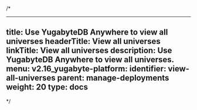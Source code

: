 /*

---
title: Use YugabyteDB Anywhere to view all universes
headerTitle: View all universes
linkTitle: View all universes
description: Use YugabyteDB Anywhere to view all universes.
menu:
  v2.16_yugabyte-platform:
    identifier: view-all-universes
    parent: manage-deployments
    weight: 20
type: docs
---

*/
